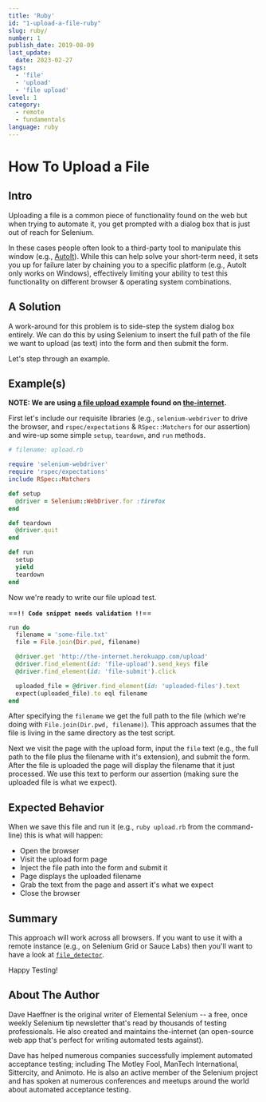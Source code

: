 ```yaml
---
title: 'Ruby'
id: "1-upload-a-file-ruby"
slug: ruby/
number: 1
publish_date: 2019-08-09
last_update: 
  date: 2023-02-27
tags:
  - 'file'
  - 'upload'
  - 'file upload'
level: 1
category: 
  - remote
  - fundamentals
language: ruby
---
```


# How To Upload a File

## Intro

Uploading a file is a common piece of functionality found on the web but when trying to automate it, you get prompted with a dialog box that is just out of reach for Selenium.

In these cases people often look to a third-party tool to manipulate this window (e.g., [AutoIt](http://www.toolsqa.com/selenium-webdriver/autoit-selenium-webdriver/)). While this can help solve your short-term need, it sets you up for failure later by chaining you to a specific platform (e.g., AutoIt only works on Windows), effectively limiting your ability to test this functionality on different browser & operating system combinations.

## A Solution

A work-around for this problem is to side-step the system dialog box entirely. We can do this by using Selenium to insert the full path of the file we want to upload (as text) into the form and then submit the form.

Let's step through an example.

## Example(s)

__NOTE: We are using [a file upload example](http://the-internet.herokuapp.com/upload) found on [the-internet](https://github.com/tourdedave/the-internet).__

First let's include our requisite libraries (e.g., `selenium-webdriver` to drive the browser, and `rspec/expectations` & `RSpec::Matchers` for our assertion) and wire-up some simple `setup`, `teardown`, and `run` methods.

```ruby
# filename: upload.rb

require 'selenium-webdriver'
require 'rspec/expectations'
include RSpec::Matchers

def setup
  @driver = Selenium::WebDriver.for :firefox
end

def teardown
  @driver.quit
end

def run
  setup
  yield
  teardown
end
```

Now we're ready to write our file upload test.

==**`!! Code snippet needs validation !!`**==
```ruby
run do
  filename = 'some-file.txt'
  file = File.join(Dir.pwd, filename)

  @driver.get 'http://the-internet.herokuapp.com/upload'
  @driver.find_element(id: 'file-upload').send_keys file
  @driver.find_element(id: 'file-submit').click

  uploaded_file = @driver.find_element(id: 'uploaded-files').text
  expect(uploaded_file).to eql filename
end
```

After specifying the `filename` we get the full path to the file (which we're doing with `File.join(Dir.pwd, filename)`). This approach assumes that the file is living in the same directory as the test script.

Next we visit the page with the upload form, input the `file` text (e.g., the full path to the file plus the filename with it's extension), and submit the form. After the file is uploaded the page will display the filename that it just processed. We use this text to perform our assertion (making sure the uploaded file is what we expect).

## Expected Behavior

When we save this file and run it (e.g., `ruby upload.rb` from the command-line) this is what will happen:

+ Open the browser
+ Visit the upload form page
+ Inject the file path into the form and submit it
+ Page displays the uploaded filename
+ Grab the text from the page and assert it's what we expect
+ Close the browser

## Summary

This approach will work across all browsers. If you want to use it with a remote instance (e.g., on Selenium Grid or Sauce Labs) then you'll want to have a look at [`file_detector`](https://seleniumhq.github.io/selenium/docs/api/rb/Selenium/WebDriver/DriverExtensions/UploadsFiles.html#file_detector%3D-instance_method).

Happy Testing!

## About The Author

Dave Haeffner is the original writer of Elemental Selenium -- a free, once weekly Selenium tip newsletter that's read by thousands of testing professionals. He also created and maintains the-internet (an open-source web app that's perfect for writing automated tests against).

Dave has helped numerous companies successfully implement automated acceptance testing; including The Motley Fool, ManTech International, Sittercity, and Animoto. He is also an active member of the Selenium project and has spoken at numerous conferences and meetups around the world about automated acceptance testing.

